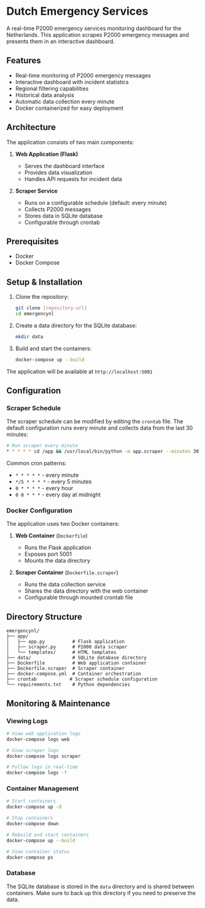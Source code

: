 # Dutch Emergency Services

A real-time P2000 emergency services monitoring dashboard for the Netherlands. This application scrapes P2000 emergency messages and presents them in an interactive dashboard.

## Features

- Real-time monitoring of P2000 emergency messages
- Interactive dashboard with incident statistics
- Regional filtering capabilities
- Historical data analysis
- Automatic data collection every minute
- Docker containerized for easy deployment

## Architecture

The application consists of two main components:

1. **Web Application (Flask)**
   - Serves the dashboard interface
   - Provides data visualization
   - Handles API requests for incident data

2. **Scraper Service**
   - Runs on a configurable schedule (default: every minute)
   - Collects P2000 messages
   - Stores data in SQLite database
   - Configurable through crontab

## Prerequisites

- Docker
- Docker Compose

## Setup & Installation

1. Clone the repository:
   ```bash
   git clone [repository-url]
   cd emergencynl
   ```

2. Create a data directory for the SQLite database:
   ```bash
   mkdir data
   ```

3. Build and start the containers:
   ```bash
   docker-compose up --build
   ```

The application will be available at `http://localhost:5001`

## Configuration

### Scraper Schedule

The scraper schedule can be modified by editing the `crontab` file. The default configuration runs every minute and collects data from the last 30 minutes:

```bash
# Run scraper every minute
* * * * * cd /app && /usr/local/bin/python -m app.scraper --minutes 30 >> /var/log/cron.log 2>&1
```

Common cron patterns:
- `* * * * *` - every minute
- `*/5 * * * *` - every 5 minutes
- `0 * * * *` - every hour
- `0 0 * * *` - every day at midnight

### Docker Configuration

The application uses two Docker containers:

1. **Web Container** (`Dockerfile`)
   - Runs the Flask application
   - Exposes port 5001
   - Mounts the data directory

2. **Scraper Container** (`Dockerfile.scraper`)
   - Runs the data collection service
   - Shares the data directory with the web container
   - Configurable through mounted crontab file

## Directory Structure

```
emergencynl/
├── app/
│   ├── app.py          # Flask application
│   ├── scraper.py      # P2000 data scraper
│   └── templates/      # HTML templates
├── data/               # SQLite database directory
├── Dockerfile          # Web application container
├── Dockerfile.scraper  # Scraper container
├── docker-compose.yml  # Container orchestration
├── crontab            # Scraper schedule configuration
└── requirements.txt    # Python dependencies
```

## Monitoring & Maintenance

### Viewing Logs

```bash
# View web application logs
docker-compose logs web

# View scraper logs
docker-compose logs scraper

# Follow logs in real-time
docker-compose logs -f
```

### Container Management

```bash
# Start containers
docker-compose up -d

# Stop containers
docker-compose down

# Rebuild and start containers
docker-compose up --build

# View container status
docker-compose ps
```

### Database

The SQLite database is stored in the `data` directory and is shared between containers. Make sure to back up this directory if you need to preserve the data.
